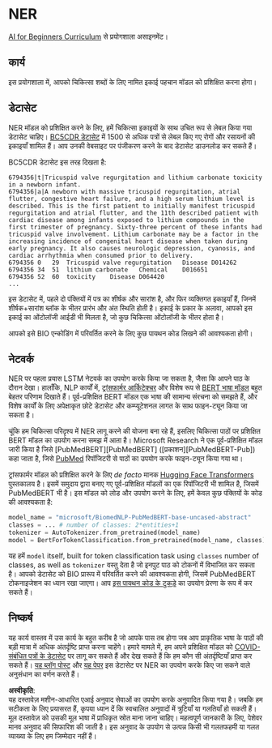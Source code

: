 # NER

[AI for Beginners Curriculum](https://github.com/microsoft/ai-for-beginners) से प्रयोगशाला असाइनमेंट।

## कार्य

इस प्रयोगशाला में, आपको चिकित्सा शब्दों के लिए नामित इकाई पहचान मॉडल को प्रशिक्षित करना होगा।

## डेटासेट

NER मॉडल को प्रशिक्षित करने के लिए, हमें चिकित्सा इकाइयों के साथ उचित रूप से लेबल किया गया डेटासेट चाहिए। [BC5CDR डेटासेट](https://biocreative.bioinformatics.udel.edu/tasks/biocreative-v/track-3-cdr/) में 1500 से अधिक पत्रों से लेबल किए गए रोगों और रसायनों की इकाइयाँ शामिल हैं। आप उनकी वेबसाइट पर पंजीकरण करने के बाद डेटासेट डाउनलोड कर सकते हैं।

BC5CDR डेटासेट इस तरह दिखता है:

```
6794356|t|Tricuspid valve regurgitation and lithium carbonate toxicity in a newborn infant.
6794356|a|A newborn with massive tricuspid regurgitation, atrial flutter, congestive heart failure, and a high serum lithium level is described. This is the first patient to initially manifest tricuspid regurgitation and atrial flutter, and the 11th described patient with cardiac disease among infants exposed to lithium compounds in the first trimester of pregnancy. Sixty-three percent of these infants had tricuspid valve involvement. Lithium carbonate may be a factor in the increasing incidence of congenital heart disease when taken during early pregnancy. It also causes neurologic depression, cyanosis, and cardiac arrhythmia when consumed prior to delivery.
6794356	0	29	Tricuspid valve regurgitation	Disease	D014262
6794356	34	51	lithium carbonate	Chemical	D016651
6794356	52	60	toxicity	Disease	D064420
...
```

इस डेटासेट में, पहले दो पंक्तियों में पत्र का शीर्षक और सारांश है, और फिर व्यक्तिगत इकाइयाँ हैं, जिनमें शीर्षक+सारांश ब्लॉक के भीतर प्रारंभ और अंत स्थिति होती है। इकाई के प्रकार के अलावा, आपको इस इकाई का ओंटोलॉजी आईडी भी मिलता है, जो कुछ चिकित्सा ओंटोलॉजी के भीतर होता है।

आपको इसे BIO एन्कोडिंग में परिवर्तित करने के लिए कुछ पायथन कोड लिखने की आवश्यकता होगी।

## नेटवर्क

NER पर पहला प्रयास LSTM नेटवर्क का उपयोग करके किया जा सकता है, जैसा कि आपने पाठ के दौरान देखा। हालाँकि, NLP कार्यों में, [ट्रांसफार्मर आर्किटेक्चर](https://en.wikipedia.org/wiki/Transformer_(machine_learning_model)) और विशेष रूप से [BERT भाषा मॉडल](https://en.wikipedia.org/wiki/BERT_(language_model)) बहुत बेहतर परिणाम दिखाते हैं। पूर्व-प्रशिक्षित BERT मॉडल एक भाषा की सामान्य संरचना को समझते हैं, और विशेष कार्यों के लिए अपेक्षाकृत छोटे डेटासेट और कम्प्यूटेशनल लागत के साथ फाइन-ट्यून किया जा सकता है।

चूंकि हम चिकित्सा परिदृश्य में NER लागू करने की योजना बना रहे हैं, इसलिए चिकित्सा पाठों पर प्रशिक्षित BERT मॉडल का उपयोग करना समझ में आता है। Microsoft Research ने एक पूर्व-प्रशिक्षित मॉडल जारी किया है जिसे [PubMedBERT][PubMedBERT] ([प्रकाशन][PubMedBERT-Pub]) कहा जाता है, जिसे [PubMed](https://pubmed.ncbi.nlm.nih.gov/) रिपॉजिटरी से पाठों का उपयोग करके फाइन-ट्यून किया गया था।

ट्रांसफार्मर मॉडल को प्रशिक्षित करने के लिए *de facto* मानक [Hugging Face Transformers](https://huggingface.co/) पुस्तकालय है। इसमें समुदाय द्वारा बनाए गए पूर्व-प्रशिक्षित मॉडलों का एक रिपॉजिटरी भी शामिल है, जिसमें PubMedBERT भी है। इस मॉडल को लोड और उपयोग करने के लिए, हमें केवल कुछ पंक्तियों के कोड की आवश्यकता है:

```python
model_name = "microsoft/BiomedNLP-PubMedBERT-base-uncased-abstract"
classes = ... # number of classes: 2*entities+1
tokenizer = AutoTokenizer.from_pretrained(model_name)
model = BertForTokenClassification.from_pretrained(model_name, classes)
```

यह हमें `model` itself, built for token classification task using `classes` number of classes, as well as `tokenizer` वस्तु देता है जो इनपुट पाठ को टोकनों में विभाजित कर सकता है। आपको डेटासेट को BIO प्रारूप में परिवर्तित करने की आवश्यकता होगी, जिसमें PubMedBERT टोकनाइजेशन का ध्यान रखा जाएगा। आप [इस पायथन कोड के टुकड़े](https://gist.github.com/shwars/580b55684be3328eb39ecf01b9cbbd88) का उपयोग प्रेरणा के रूप में कर सकते हैं।

## निष्कर्ष

यह कार्य वास्तव में उस कार्य के बहुत करीब है जो आपके पास तब होगा जब आप प्राकृतिक भाषा के पाठों की बड़ी मात्रा में अधिक अंतर्दृष्टि प्राप्त करना चाहेंगे। हमारे मामले में, हम अपने प्रशिक्षित मॉडल को [COVID-संबंधित पत्रों के डेटासेट](https://www.kaggle.com/allen-institute-for-ai/CORD-19-research-challenge) पर लागू कर सकते हैं और देख सकते हैं कि हम कौन सी अंतर्दृष्टियाँ प्राप्त कर सकते हैं। [यह ब्लॉग पोस्ट](https://soshnikov.com/science/analyzing-medical-papers-with-azure-and-text-analytics-for-health/) और [यह पेपर](https://www.mdpi.com/2504-2289/6/1/4) इस डेटासेट पर NER का उपयोग करके किए जा सकने वाले अनुसंधान का वर्णन करते हैं।

**अस्वीकृति**:  
यह दस्तावेज़ मशीन-आधारित एआई अनुवाद सेवाओं का उपयोग करके अनुवादित किया गया है। जबकि हम सटीकता के लिए प्रयासरत हैं, कृपया ध्यान दें कि स्वचालित अनुवादों में त्रुटियाँ या गलतियाँ हो सकती हैं। मूल दस्तावेज़ को उसकी मूल भाषा में प्राधिकृत स्रोत माना जाना चाहिए। महत्वपूर्ण जानकारी के लिए, पेशेवर मानव अनुवाद की सिफारिश की जाती है। इस अनुवाद के उपयोग से उत्पन्न किसी भी गलतफहमी या गलत व्याख्या के लिए हम जिम्मेदार नहीं हैं।